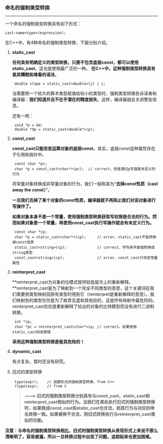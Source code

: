 ### 命名的强制类型转换 ###
-----------------------

一个命名的强制类型转换具有如下形式：

	cast-name<type>(expression);
	
在C++中，有4种命名的强制类型转换，下面分别介绍。

1. **static_cast**
	
	**任何具有明确定义的类型转换，只要不包含底层const，都可以使用static_cast**。这也是使用最广泛的一种。
	**在C++中，这种强制类型转换具有极其糟糕和难看的语法**。
	
		double slope = static_cast<double>(j) / i;
	当需要把一个较大的算术类型赋值给较小的类型时，强制类型转换告诉读者和编译器：**我们知道并且不在乎潜在的精度损失**。这样，编译器就会关闭警告信息。
	
	还有一例：
		
		void *p = &d;
		double *dp = static_cast<double*>(p);
		
2. **const_cast**

	**const_cast只能改变运算对象的底层const**。其实，底层const这种属性存在于引用和指针中。
	
		const char *pc;
		char *p = const_cast<char*>(pc);  // correct，但是通过p写值是未定义的行为
	
	将常量对象转换成非常量对象的行为，我们一般称其为“**去掉const性质（cast away the const）**”。
	
	**一旦我们去掉了某个对象的const性质，编译器就不再阻止我们对该对象进行写操作了。**
	
	**如果对象本身不是一个常量，使用强制类型转换获取写权限是合法的行为。然而如果对象是一个常量，再使用const_cast执行写操作就会有未定义行为。**

		const char *cp;
		char *p = static_cast<char*>(cp);     // error，static_cast不能转换掉const性质
		static_cast<string>(cp);              // correct，字符串字面值转换成string类型
		const_cast<string>(cp);               // error，const_cast只改变常量属性


3. **reinterpret_cast**

	**reinterpret_cast为对象的位模式提供较低层次上的重新解释。**reinterpret_cast是为了映射到一个完全不同类型的意思，这个关键词在我们需要把类型映射回原有类型时用到它（reinterpret是重新解释的意思）。我们映射到的类型仅仅是为了故弄玄虚和其他目的，这是所有映射中最危险的。reinterpret_cast仅仅是重新解释了给出的对象的比特模型而没有进行二进制转换。
	
		int *ip;
		char *pc = reinterpret_cast<char*>ip; // correct。如果使用static_cast则会报错
		
	**采用这种强制类型转换是极其危险的！**
 
4. **dynamic_cast**

	有点复杂，暂时还没有研究。
	
5. 旧式的类型转换

		type(expr);    // 函数形式的强制类型转换。from C++
		(type)expr;    // from C
		
	>**---> 旧式的强制类型转换分别具有与const_cast，static_cast和reinterpret_cast相似的行为。当我们在某处执行旧式的强制类型转换时，如果换成const_cast和static_cast也合法，则其行为与对应的命名转换一致。如果替换不合法，则旧式转换执行与reinterpret_cast类似的功能。** 

	
**注意：与命名的强制类型转换相比，旧式的强制类型转换从表现形式上来说不那么清晰明了，容易被漏，所以一旦转换过程中出现了问题，追踪起来也更加困难。**


	
	
	
